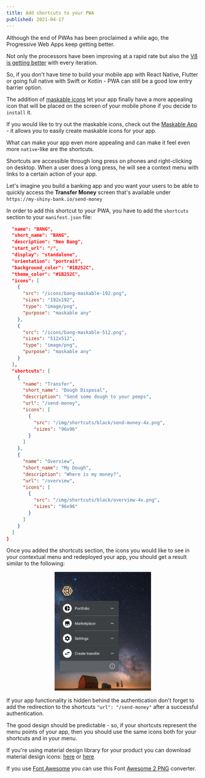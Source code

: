 ```yaml
---
title: Add shortcuts to your PWA
published: 2021-04-17
---
```


Although the end of PWAs has been proclaimed a while ago, the Progressive Web Apps keep getting better.

Not only the processors have been improving at a rapid rate but also the
[V8 is getting better](https://nodesource.com/blog/why-the-new-v8-is-so-damn-fast/) with every iteration.

So, if you don't have time to build your mobile app with React Native, Flutter or going full native with Swift or Kotlin - PWA can still be a good low entry barrier option.

The addition of [maskable icons](https://web.dev/maskable-icon/) let your app finally have a more appealing icon that will be placed on the screen of your mobile phone if you decide to `install` it.

If you would like to try out the maskable icons, check out the [Maskable
App](https://maskable.app/) - it allows you to easily create maskable icons for your app.

What can make your app even more appealing and can make it feel even more
`native`-like are the shortcuts.

Shortcuts are accessible through long press on phones and right-clicking on desktop. When a user does a long press, he will see a context menu with links to a certain action of your app.

Let's imagine you build a banking app and you want your users to be able to quickly access the **Transfer Money** screen that's available under `https://my-shiny-bank.io/send-money`

In order to add this shortcut to your PWA, you have to add the `shortcuts`
section to your `manifest.json` file:

```json
  "name": "BANG",
  "short_name": "BANG",
  "description": "Neo Bang",
  "start_url": "/",
  "display": "standalone",
  "orientation": "portrait",
  "background_color": "#1B252C",
  "theme_color": "#1B252C",
  "icons": [
    {
      "src": "/icons/bang-maskable-192.png",
      "sizes": "192x192",
      "type": "image/png",
      "purpose": "maskable any"
    },
    {
      "src": "/icons/bang-maskable-512.png",
      "sizes": "512x512",
      "type": "image/png",
      "purpose": "maskable any"
    }
  ],
  "shortcuts": [
    {
      "name": "Transfer",
      "short_name": "Dough Disposal",
      "description": "Send some dough to your peeps",
      "url": "/send-money",
      "icons": [
        {
          "src": "/img/shortcuts/black/send-money-4x.png",
          "sizes": "96x96"
        }
      ]
    },
    {
      "name": "Overview",
      "short_name": "My Dough",
      "description": "Where is my money?",
      "url": "/overview",
      "icons": [
        {
          "src": "/img/shortcuts/black/overview-4x.png",
          "sizes": "96x96"
        }
      ]
    }
  ]
}
```

Once you added the shortcuts section, the icons you would like to see in your contextual menu and redeployed your app, you should get a result similar to the following:

<div style="text-align: center;">
  <img src="/images/blog/pwa-shortcuts.jpg" width="50%" />
</div>

If your app functionality is hidden behind the authentication don't forget to add the redirection to the shortcuts `"url": "/send-money"` after a successful authentication.

The good design should be predictable - so, if your shortcuts represent the menu points of your app, then you should use the same icons both for your shortcuts and in your menu.

If you're using material design library for your product you can download
material design icons: [here](https://github.com/material-icons/material-icons-png) or [here](https://www.materialpalette.com/icons)

If you use [Font Awesome](https://fontawesome.com/) you can use this Font [Awesome 2 PNG](https://fa2png.app/) converter.
